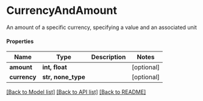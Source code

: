 # CurrencyAndAmount

An amount of a specific currency, specifying a value and an associated unit

#### Properties
Name | Type | Description | Notes
------------ | ------------- | ------------- | -------------
**amount** | **int, float** |  | [optional] 
**currency** | **str, none_type** |  | [optional] 

[[Back to Model list]](../README.md#documentation-for-models) [[Back to API list]](../README.md#documentation-for-api-endpoints) [[Back to README]](../README.md)

